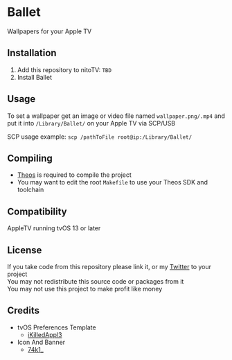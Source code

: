 # Ballet
Wallpapers for your Apple TV

## Installation
1. Add this repository to nitoTV: `TBD`
2. Install Ballet

## Usage
To set a wallpaper get an image or video file named `wallpaper.png/.mp4` and put it into `/Library/Ballet/` on your Apple TV via SCP/USB

SCP usage example:
`scp /pathToFile root@ip:/Library/Ballet/`

## Compiling
  - [Theos](https://theos.dev/) is required to compile the project
  - You may want to edit the root `Makefile` to use your Theos SDK and toolchain

## Compatibility
AppleTV running tvOS 13 or later

## License
If you take code from this repository please link it, or my [Twitter](https://twitter.com/schneelittchen) to your project<br>
You may not redistribute this source code or packages from it<br>
You may not use this project to make profit like money

## Credits
  - tvOS Preferences Template
    - [iKilledAppl3](https://twitter.com/iKilledAppl3)
  - Icon And Banner
    - [74k1_](https://twitter.com/74k1_)
